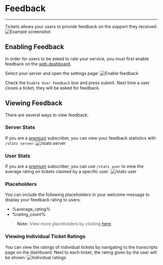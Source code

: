 # Feedback
***

Tickets allows your users to provide feedback on the support they received:
![Example screenshot](../../img/feedback_example.webp)

## Enabling Feedback
In order for users to be asked to rate your service, you must first enable feedback on the [web dashboard](https://dashboard.tickets.bot/). 

Select your server and open the settings page:
![Enable feedback](../../img/feedback_enable.webp)

Check the `Enable User Feedback` box and press submit.
Next time a user closes a ticket, they will be asked for feedback.

## Viewing Feedback
There are several ways to view feedback:

### Server Stats
If you are a [premium](https://tickets.bot/premium) subscriber, you can view your feedback statistics with `/stats server`:
![/stats server](../../img/feedback_stats.webp)

### User Stats
If you are a [premium](https://tickets.bot/premium) subscriber, you can use `/stats user` to view the average rating on tickets claimed by a specific user:
![/stats user](../../img/feedback_user.webp)

### Placeholders
You can include the following placeholders in your welcome message to display your feedback rating to users:
- %average_rating%
- %rating_count%

> **Note:** View more placeholders by clicking [here](./placeholders.md).

### Viewing Individual Ticket Ratings
You can view the ratings of individual tickets by navigating to the transcripts page on the dashboard. Next to each ticket, the rating given by the user will be shown:
![Individual ratings](../../img/feedback_transcripts.webp)
